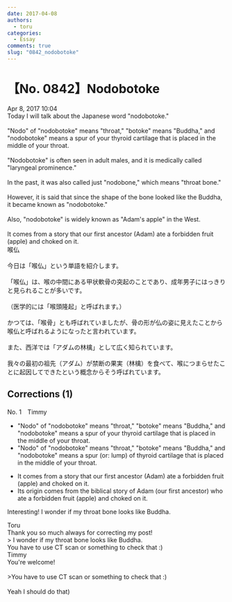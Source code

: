 ```yaml
---
date: 2017-04-08
authors:
  - toru
categories:
  - Essay
comments: true
slug: "0842_nodobotoke"
---
```


# 【No. 0842】Nodobotoke
<div class="date">Apr 8, 2017 10:04</div>
<div id="post"><div id="body_show_ori">
Today I will talk about the Japanese word "nodobotoke."<br/><br/>"Nodo" of "nodobotoke" means "throat," "botoke" means "Buddha," and "nodobotoke" means a spur of your thyroid cartilage that is placed in the middle of your throat.<br/><br/>"Nodobotoke" is often seen in adult males, and it is medically called "laryngeal prominence."<br/><br/>In the past, it was also called just "nodobone," which means "throat bone."<br/><br/>However, it is said that since the shape of the bone looked like the Buddha, it became known as "nodobotoke."<br/><br/>Also, "nodobotoke" is widely known as "Adam's apple" in the West.<br/><br/>It comes from a story that our first ancestor (Adam) ate a forbidden fruit (apple) and choked on it.
</div></div>

<!-- more -->

<div id="post_ja"><div id="body_show_mo">
喉仏<br/><br/>今日は「喉仏」という単語を紹介します。<br/><br/>「喉仏」は、喉の中間にある甲状軟骨の突起のことであり、成年男子にはっきりと見られることが多いです。<br/><br/>（医学的には「喉頭隆起」と呼ばれます。）<br/><br/>かつては、「喉骨」とも呼ばれていましたが、骨の形が仏の姿に見えたことから喉仏と呼ばれるようになったと言われています。<br/><br/>また、西洋では「アダムの林檎」として広く知られています。<br/><br/>我々の最初の祖先（アダム）が禁断の果実（林檎）を食べて、喉につまらせたことに起因してできたという概念からそう呼ばれています。
</div></div>

## Corrections (1)
<div id="block"><div class="first_name"> No. 1　<span class="just_name">Timmy</span></div><div id="block2">
<ul class="correction_field">
<li class="incorrect">"Nodo" of "nodobotoke" means "throat," "botoke" means "Buddha," and "nodobotoke" means a spur of your thyroid cartilage that is placed in the middle of your throat.</li>
<li class="corrected correct">
"Nodo" of "nodobotoke" means "throat," "botoke" means "Buddha," and "nodobotoke" means a spur (or: <span class="f_blue">lump</span>) of thyroid cartilage that is placed in the middle of your throat.
</li>
</ul>
<ul class="correction_field">
<li class="incorrect">It comes from a story that our first ancestor (Adam) ate a forbidden fruit (apple) and choked on it.</li>
<li class="corrected correct">
It<span class="f_blue">s origin</span> comes from <span class="f_blue">the biblical</span> story <span class="f_blue">of </span>Adam (our first ancestor) <span class="f_blue">who</span> ate a forbidden fruit (apple) and choked on it.
</li>
</ul>
<p class="comment_small">
 Interesting! I wonder if my throat bone looks like Buddha.
</p>

</div><div class="name"><span class="just_name">Toru</span><br>
Thank you so much always for correcting my post!<br/>&gt;  I wonder if my throat bone looks like Buddha.<br/>You have to use CT scan or something to check that :)
</div>
<div class="name"><span class="just_name">Timmy</span><br>
You're welcome!<br/><br/>&gt;You have to use CT scan or something to check that :)<br/><br/>Yeah I should do that)
</div>
</div>
